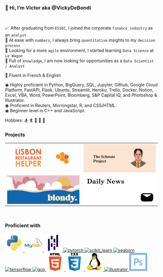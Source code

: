 <h3 align="left">👋 Hi, I’m Victor aka @VickyDeBondi</h3><br />

📈 After graduating from `ESSEC`, I joined the corporate `finance industry` as an `analyst`<br />
🔬 At ease with `numbers`, I always bring `quantitative` insights to my `decision process`<br />
💾 Looking for a more `agile` environment, I started learning `Data Science` at `Le Wagon`<br />
🎯 Full of `knowledge`, I am now looking for opportunities as a `Data Scientist / Analyst`<br />

📣 Fluent in French & English<br />

◉ Highly proficient in Python, BigQuery, SQL, Jupyter, Github, Google Cloud Platform, FastAPI, Flask, Ubuntu, Streamlit, Heroku, Trello, Docker, Notion, Excel, VBA, Word, PowerPoint, Bloomberg, S&P Capital IQ, and Photoshop & Illustrator.<br />
◉ Proficient in Reuters, Morningstar, R, and CSS/HTML.<br />
◉ Beginner level in C++ and JavaScript.<br />

Hobbies: 🏂 🏄 🎽 🎣 🏈<br />

<h3 align="left">Projects</h3>
<table>
    <tbody>
      <tr>
        <td width="50%" align="center">
          <a href="http://smallbusinesslisbon.herokuapp.com/" rel="nofollow"> <img alt="Lisbon Restaurant Helper" src="https://github.com/VickyDeBondi/VickyDeBondi/blob/main/Contents/project_LisbonRestaurantHelper.jpg"  style="max-width: 100%;"> </a>
        </a>
      </td>
      <td width="50%" align="center">
          <a href="https://github.com/VickyDeBondi/The_Schrute_Project"> <img alt="The Schrute Project" src="https://github.com/VickyDeBondi/VickyDeBondi/blob/main/Contents/project_theschruteproject.jpg"  style="max-width: 100%;"> </a>
      </td>
    </tr>
      <tr>
        <td width="50%" align="center">
          <a href="https://blondyparis.com/" rel="nofollow"> <img alt="blondy.com" src="https://github.com/VickyDeBondi/VickyDeBondi/blob/main/Contents/project_blondy.jpg" style="max-width: 100%;"> </a>
        </a>
      </td>
      <td width="50%" align="center">
          <a href="https://github.com/VickyDeBondi/Daily_News"> <img alt="Daily News" src="https://github.com/VickyDeBondi/VickyDeBondi/blob/main/Contents/project_dailynews.jpg" style="max-width: 100%;"> </a>
      </td>
    </tr>
  </tbody>
</table> <br />

<h3 align="left">Proficient with</h3>
<p align="left"> 
  <a href="https://www.python.org" target="_blank" rel="noreferrer"> <img src="https://raw.githubusercontent.com/devicons/devicon/master/icons/python/python-original.svg" alt="python" width="60" height="60"/> </a> 
  <a href="https://www.mysql.com/" target="_blank" rel="noreferrer"> <img src="https://raw.githubusercontent.com/devicons/devicon/master/icons/mysql/mysql-original-wordmark.svg" alt="mysql" width="60" height="60"/> </a> 
  <a href="https://pandas.pydata.org/" target="_blank" rel="noreferrer"> <img src="https://raw.githubusercontent.com/devicons/devicon/2ae2a900d2f041da66e950e4d48052658d850630/icons/pandas/pandas-original.svg" alt="pandas" width="60" height="60"/> </a> 
  <a href="https://pytorch.org/" target="_blank" rel="noreferrer"> <img src="https://www.vectorlogo.zone/logos/pytorch/pytorch-icon.svg" alt="pytorch" width="60" height="60"/> </a> 
  <a href="https://scikit-learn.org/" target="_blank" rel="noreferrer"> <img src="https://upload.wikimedia.org/wikipedia/commons/0/05/Scikit_learn_logo_small.svg" alt="scikit_learn" width="60" height="60"/> </a> 
  <a href="https://seaborn.pydata.org/" target="_blank" rel="noreferrer"> <img src="https://seaborn.pydata.org/_images/logo-mark-lightbg.svg" alt="seaborn" width="60" height="60"/> </a> 
  <a href="https://www.tensorflow.org" target="_blank" rel="noreferrer"> <img src="https://www.vectorlogo.zone/logos/tensorflow/tensorflow-icon.svg" alt="tensorflow" width="60" height="60"/> </a>
  <a href="https://cloud.google.com" target="_blank" rel="noreferrer"> <img src="https://www.vectorlogo.zone/logos/google_cloud/google_cloud-icon.svg" alt="gcp" width="60" height="60"/> </a> 
  <a href="https://www.w3.org/html/" target="_blank" rel="noreferrer"> <img src="https://raw.githubusercontent.com/devicons/devicon/master/icons/html5/html5-original-wordmark.svg" alt="html5" width="60" height="60"/> </a> 
  <a href="https://www.w3schools.com/css/" target="_blank" rel="noreferrer"> <img src="https://raw.githubusercontent.com/devicons/devicon/master/icons/css3/css3-original-wordmark.svg" alt="css3" width="60" height="60"/> </a> 
  <a href="https://www.linux.org/" target="_blank" rel="noreferrer"> <img src="https://raw.githubusercontent.com/devicons/devicon/master/icons/linux/linux-original.svg" alt="linux" width="60" height="60"/> </a> 
  <a href="https://www.adobe.com/in/products/illustrator.html" target="_blank" rel="noreferrer"> <img src="https://www.vectorlogo.zone/logos/adobe_illustrator/adobe_illustrator-icon.svg" alt="illustrator" width="60" height="60"/> </a> 
  <a href="https://www.photoshop.com/en" target="_blank" rel="noreferrer"> <img src="https://raw.githubusercontent.com/devicons/devicon/master/icons/photoshop/photoshop-line.svg" alt="photoshop" width="60" height="60"/> </a>  
</p>
